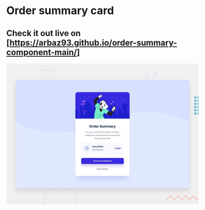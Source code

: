 # Order summary card
## Check it out live on [https://arbaz93.github.io/order-summary-component-main/]
![Design preview for the Order summary card coding challenge](./design/desktop-preview.jpg)
